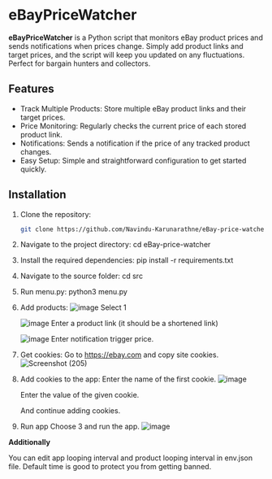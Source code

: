 # eBayPriceWatcher

**eBayPriceWatcher** is a Python script that monitors eBay product prices and sends notifications when prices change. Simply add product links and target prices, and the script will keep you updated on any fluctuations. Perfect for bargain hunters and collectors.

## Features

- Track Multiple Products: Store multiple eBay product links and their target prices.
- Price Monitoring: Regularly checks the current price of each stored product link.
- Notifications: Sends a notification if the price of any tracked product changes.
- Easy Setup: Simple and straightforward configuration to get started quickly.

## Installation

1. Clone the repository:
   ```bash
   git clone https://github.com/Navindu-Karunarathne/eBay-price-watcher.git

2. Navigate to the project directory:
   cd eBay-price-watcher

3. Install the required dependencies:
   pip install -r requirements.txt   

5. Navigate to the source folder:
   cd src

6. Run menu.py:
   python3 menu.py

7. Add products:
   ![image](https://github.com/Navindu-Karunarathne/eBay-price-watcher/assets/86160907/766a3dd6-4405-46a2-b5b3-79b306281639)
   Select 1

   ![image](https://github.com/Navindu-Karunarathne/eBay-price-watcher/assets/86160907/8d636ba0-fff8-4640-b4cb-8b19381b7740)
   Enter a product link (it should be a shortened link)

   ![image](https://github.com/Navindu-Karunarathne/eBay-price-watcher/assets/86160907/793b2997-cead-422c-b8ef-e4782a3c146f)
   Enter notification trigger price.

8. Get cookies:
   Go to https://ebay.com and copy site cookies.
   ![Screenshot (205)](https://github.com/Navindu-Karunarathne/eBay-price-watcher/assets/86160907/db2f59c2-68d9-493c-a849-5b4a16ca2d4d)

9. Add cookies to the app:
   Enter the name of the first cookie.
   ![image](https://github.com/Navindu-Karunarathne/eBay-price-watcher/assets/86160907/4edd7f18-0a1b-4e4b-8408-4e8813d52e5b)

   Enter the value of the given cookie.
   
   And continue adding cookies.

10. Run app
    Choose 3 and run the app.
    ![image](https://github.com/Navindu-Karunarathne/eBay-price-watcher/assets/86160907/724a77a4-ce52-4aa8-81fe-c61ebefcea22)

**Additionally**

You can edit app looping interval and product looping interval in env.json file. Default time is good to protect you from getting banned.



   




